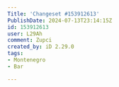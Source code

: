 ```yaml
---
Title: 'Changeset #153912613'
PublishDate: 2024-07-13T23:14:15Z
id: 153912613
user: L29Ah
comment: Zupci
created_by: iD 2.29.0
tags:
- Montenegro
- Bar

---
```

